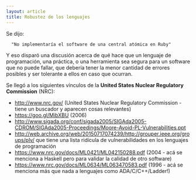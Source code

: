 ```yaml
---
layout: article
title: Robustez de los lenguajes
---
```


Se dijo:

`  "No implementaría el software de una central atómica en Ruby"`

Y eso disparó una discusión acerca de qué hace que un lenguaje de programación, una práctica, o una herramienta sea segura para un software que no puede fallar, que debería tener la menor cantidad de errores posibles y ser tolerante a ellos en caso que ocurran.

Se llegó a los siguientes vínculos de la **United States Nuclear Regulatory Commission** (NRC):

-   [<http://www.nrc.gov/>](http://www.nrc.gov/) (United States Nuclear Regulatory Commission - tiene un buscador y aparecen cosas relevantes)
-   [<https://goo.gl/MibXBU>](https://goo.gl/MibXBU) (2006)
-   [<http://www.sigada.org/conf/sigada2005/SIGAda2005-CDROM/SIGAda2005-Proceedings/Moore-Avoid-PL-Vulnerabilities.ppt>](http://www.sigada.org/conf/sigada2005/SIGAda2005-CDROM/SIGAda2005-Proceedings/Moore-Avoid-PL-Vulnerabilities.ppt)
-   [<http://web.archive.org/web/20150717074239/http://grouper.ieee.org/groups/plv/>](http://web.archive.org/web/20150717074239/http://grouper.ieee.org/groups/plv/) que tiene una lista ridícula de vulnerabilidades en los lenguajes de programación
-   [<https://www.nrc.gov/docs/ML0421/ML042150288.pdf>](https://www.nrc.gov/docs/ML0421/ML042150288.pdf) (2004 - acá se menciona a Haskell pero para validar la calidad de otro software)
-   [<https://www.nrc.gov/docs/ML0634/ML063470583.pdf>](https://www.nrc.gov/docs/ML0634/ML063470583.pdf) (1996 - acá se menciona más que nada a lenguajes como ADA/C/C++/Ladder!)

